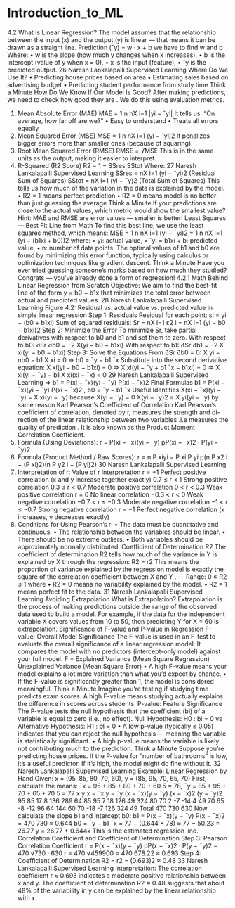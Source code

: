 # Introduction_to_ML
4.2 What is Linear Regression?
The model assumes that the relationship between the input (x) and the output (y) is
linear — that means it can be drawn as a straight line.
Prediction (ˆy) = w · x + b
we have to find w and b
Where:
• w is the slope (how much y changes when x increases),
• b is the intercept (value of y when x = 0),
• x is the input (feature),
• ˆy is the predicted output.
26 Naresh Lankalapalli
Supervised Learning
Where Do We Use It?
• Predicting house prices based on area
• Estimating sales based on advertising budget
• Predicting student performance from study time
Think a Minute
How Do We Know If Our Model Is Good?
After making predictions, we need to check how good they are . We do this using
evaluation metrics.
1. Mean Absolute Error (MAE)
MAE = 1
n
nX
i=1
|yi − ˆyi|
It tells us: “On average, how far off are we?”
• Easy to understand
• Treats all errors equally
2. Mean Squared Error (MSE)
MSE = 1
n
nX
i=1
(yi − ˆyi)2
It penalizes bigger errors more than smaller ones (because of squaring).
3. Root Mean Squared Error (RMSE)
RMSE = √MSE
This is in the same units as the output, making it easier to interpret.
4. R-Squared (R2 Score)
R2 = 1 − SSres
SStot
Where:
27 Naresh Lankalapalli
Supervised Learning
SSres =
nX
i=1
(yi − ˆyi)2 (Residual Sum of Squares)
SStot =
nX
i=1
(yi − ¯y)2 (Total Sum of Squares)
This tells us how much of the variation in the data is explained by the model.
• R2 = 1 means perfect prediction
• R2 = 0 means model is no better than just guessing the average
Think a Minute
If your predictions are close to the actual values, which metric would show the
smallest value? Hint: MAE and RMSE are error values — smaller is better!
Least Squares — Best Fit Line from Math
To find this best line, we use the least squares method, which means:
MSE = 1
n
nX
i=1
(yi − ˆyi)2 = 1
n
nX
i=1
(yi − (b1xi + b0))2
where:
• yi: actual value,
• ˆyi = b1xi + b: predicted value,
• n: number of data points.
The optimal values of b1 and b0 are found by minimizing this error function, typically
using calculus or optimization techniques like gradient descent.
Think a Minute
Have you ever tried guessing someone’s marks based on how much they studied?
Congrats — you’ve already done a form of regression!
4.2.1 Math Behind Linear Regression from Scratch
Objective: We aim to find the best-fit line of the form y = b0 + b1x that minimizes the
total error between actual and predicted values.
28 Naresh Lankalapalli
Supervised Learning
Figure 4.2: Residual vs. actual value vs. predicted value in simple linear regression
Step 1: Residuals
Residual for each point:
εi = yi − (b0 + b1xi)
Sum of squared residuals:
Sr =
nX
i=1
ε2
i =
nX
i=1
(yi − b0 − b1xi)2
Step 2: Minimize the Error
To minimize Sr, take partial derivatives with respect to b0 and b1 and set them to zero.
With respect to b0: ∂Sr
∂b0
= −2 X(yi − b0 − b1xi)
With respect to b1: ∂Sr
∂b1
= −2 X xi(yi − b0 − b1xi)
Step 3: Solve the Equations
From ∂Sr
∂b0 = 0: X yi − nb0 − b1
X xi = 0 ⇒ b0 = ¯y − b1 ¯x
Substitute into the second derivative equation:
X xi(yi − b0 − b1xi) = 0 ⇒ X xi(yi − ¯y + b1 ¯x − b1xi) = 0
⇒ X xi(yi − ¯y) − b1
X xi(xi − ¯x) = 0
29 Naresh Lankalapalli
Supervised Learning
⇒ b1 =
P(xi − ¯x)(yi − ¯y)
P(xi − ¯x)2
Final Formulas
b1 =
P(xi − ¯x)(yi − ¯y)
P(xi − ¯x)2 , b0 = ¯y − b1 ¯x
Useful Identities
X(xi − ¯x)(yi − ¯y) = X xi(yi − ¯y) because X(yi − ¯y) = 0
X(yi − ¯y)2 = X yi(yi − ¯y) by same reason
Karl Pearson’s Coefficient of Correlation
Karl Pearson’s coefficient of correlation, denoted by r, measures the strength and di-
rection of the linear relationship between two variables .i.e measures the quality of
prediction . It is also known as the Product Moment Correlation Coefficient.
1. Formula (Using Deviations):
r =
P(xi − ¯x)(yi − ¯y)
pP(xi − ¯x)2 · P(yi − ¯y)2
2. Formula (Product Method / Raw Scores):
r = n P xiyi − P xi
P yi
p(n P x2
i − (P xi)2)(n P y2
i − (P yi)2)
30 Naresh Lankalapalli
Supervised Learning
3. Interpretation of r:
Value of r Interpretation
r = +1 Perfect positive correlation (x and y increase together exactly)
0.7 ≤ r < 1 Strong positive correlation
0.3 ≤ r < 0.7 Moderate positive correlation
0 < r < 0.3 Weak positive correlation
r = 0 No linear correlation
−0.3 < r < 0 Weak negative correlation
−0.7 < r ≤ −0.3 Moderate negative correlation
−1 < r ≤ −0.7 Strong negative correlation
r = −1 Perfect negative correlation (x increases, y decreases exactly)
4. Conditions for Using Pearson’s r:
• The data must be quantitative and continuous.
• The relationship between the variables should be linear.
• There should be no extreme outliers.
• Both variables should be approximately normally distributed.
Coefficient of Determination R2
The coefficient of determination R2 tells how much of the variance in Y is explained by
X through the regression:
R2 = r2
This means the proportion of variance explained by the regression model is exactly
the square of the correlation coefficient between X and Y .
—
Range:
0 ≤ R2 ≤ 1
where
• R2 = 0 means no variability explained by the model.
• R2 = 1 means perfect fit to the data.
31 Naresh Lankalapalli
Supervised Learning
Avoiding Extrapolation
What is Extrapolation?
Extrapolation is the process of making predictions outside the range of the observed
data used to build a model. For example, if the data for the independent variable X
covers values from 10 to 50, then predicting Y for X = 60 is extrapolation.
Significance of F-value and P-value in Regression
F-value: Overall Model Significance
The F-value is used in an F-test to evaluate the overall significance of a linear regression
model. It compares the model with no predictors (intercept-only model) against your full
model.
F = Explained Variance (Mean Square Regression)
Unexplained Variance (Mean Square Error)
• A high F-value means your model explains a lot more variation than what you’d
expect by chance.
• If the F-value is significantly greater than 1, the model is considered meaningful.
Think a Minute
Imagine you’re testing if studying time predicts exam scores. A high F-value means
studying actually explains the difference in scores across students.
P-value: Feature Significance
The P-value tests the null hypothesis that the coefficient (bi) of a variable is equal to
zero (i.e., no effect).
Null Hypothesis: H0 : bi = 0 vs Alternative Hypothesis: H1 : bi̸ = 0
• A low p-value (typically ≤ 0.05) indicates that you can reject the null hypothesis
— meaning the variable is statistically significant.
• A high p-value means the variable is likely not contributing much to the prediction.
Think a Minute
Suppose you’re predicting house prices. If the P-value for ”number of bathrooms”
is low, it’s a useful predictor. If it’s high, the model might do fine without it.
32 Naresh Lankalapalli
Supervised Learning
Example: Linear Regression by Hand
Given:
x = (95, 85, 80, 70, 60), y = (85, 95, 70, 65, 70)
First, calculate the means:
¯x = 95 + 85 + 80 + 70 + 60
5 = 78, ¯y = 85 + 95 + 70 + 65 + 70
5 = 77
x y x − ¯x y − ¯y (x − ¯x)(y − ¯y) (x − ¯x)2 (y − ¯y)2
95 85 17 8 136 289 64
85 95 7 18 126 49 324
80 70 2 -7 -14 4 49
70 65 -8 -12 96 64 144
60 70 -18 -7 126 324 49
Total 470 730 630
Now calculate the slope b1 and intercept b0:
b1 =
P(x − ¯x)(y − ¯y)
P(x − ¯x)2 = 470
730 ≈ 0.644
b0 = ¯y − b1 ¯x = 77 − (0.644 × 78) ≈ 77 − 50.23 = 26.77
y = 26.77 + 0.644x
This is the estimated regression line.
Correlation Coefficient and Coefficient of Determination
Step 3: Pearson Correlation Coefficient
r =
P(x − ¯x)(y − ¯y)
pP(x − ¯x)2 · P(y − ¯y)2 = 470
√730 · 630
r = 470
√459900 = 470
678.22 ≈ 0.693
Step 4: Coefficient of Determination
R2 = r2 = (0.693)2 ≈ 0.48
33 Naresh Lankalapalli
Supervised Learning
Interpretation: The correlation coefficient r ≈ 0.693 indicates a moderate positive
relationship between x and y. The coefficient of determination R2 ≈ 0.48 suggests that
about 48% of the variability in y can be explained by the linear relationship with x.
